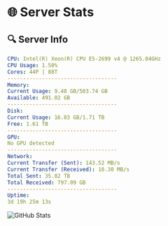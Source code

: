 # 🌐 Server Stats
## 🔍 Server Info
```yaml
CPU: Intel(R) Xeon(R) CPU E5-2699 v4 @ 1265.04GHz
CPU Usage: 1.50%
Cores: 44P | 88T
-----------------------------------
Memory:
Current Usage: 9.48 GB/503.74 GB
Available: 491.02 GB
-----------------------------------
Disk:
Current Usage: 16.83 GB/1.71 TB
Free: 1.61 TB
-----------------------------------
GPU:
No GPU detected
-----------------------------------
Network:
Current Transfer (Sent): 143.52 MB/s
Current Transfer (Received): 10.30 MB/s
Total Sent: 35.82 TB
Total Received: 797.09 GB
-----------------------------------
Uptime:
3d 19h 25m 13s
```
![GitHub Stats](https://img.shields.io/badge/Updated-2025-02-11_18:08:31-blue)